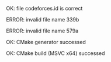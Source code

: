 OK: file codeforces.id is correct
ERROR: invalid file name 339b
ERROR: invalid file name 579a
OK: CMake generator successed
OK: CMake build (MSVC x64) successed
